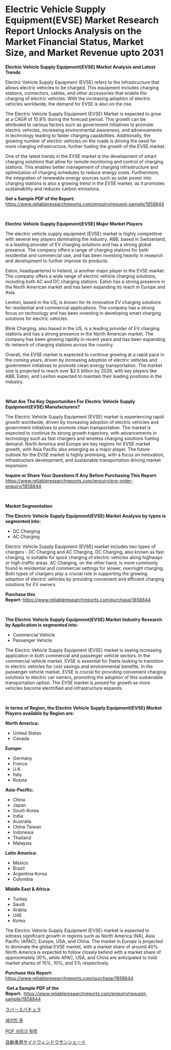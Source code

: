 <p><h1>Electric Vehicle Supply Equipment(EVSE) Market Research Report Unlocks Analysis on the Market Financial Status, Market Size, and Market Revenue upto 2031</h1></p><p><strong>Electric Vehicle Supply Equipment(EVSE) Market Analysis and Latest Trends</strong></p>
<p><p>Electric Vehicle Supply Equipment (EVSE) refers to the infrastructure that allows electric vehicles to be charged. This equipment includes charging stations, connectors, cables, and other accessories that enable the charging of electric vehicles. With the increasing adoption of electric vehicles worldwide, the demand for EVSE is also on the rise.</p><p>The Electric Vehicle Supply Equipment (EVSE) Market is expected to grow at a CAGR of 10.9% during the forecast period. This growth can be attributed to various factors such as government initiatives to promote electric vehicles, increasing environmental awareness, and advancements in technology leading to faster charging capabilities. Additionally, the growing number of electric vehicles on the roads is driving the need for more charging infrastructure, further fueling the growth of the EVSE market.</p><p>One of the latest trends in the EVSE market is the development of smart charging solutions that allow for remote monitoring and control of charging stations. This enables better management of charging infrastructure and optimization of charging schedules to reduce energy costs. Furthermore, the integration of renewable energy sources such as solar power into charging stations is also a growing trend in the EVSE market, as it promotes sustainability and reduces carbon emissions.</p></p>
<p><strong>Get a Sample PDF of the Report:&nbsp;</strong> <a href="https://www.reliableresearchreports.com/enquiry/request-sample/1858844">https://www.reliableresearchreports.com/enquiry/request-sample/1858844</a></p>
<p>&nbsp;</p>
<p><strong>Electric Vehicle Supply Equipment(EVSE) Major Market Players</strong></p>
<p><p>The electric vehicle supply equipment (EVSE) market is highly competitive with several key players dominating the industry. ABB, based in Switzerland, is a leading provider of EV charging solutions and has a strong global presence. The company offers a range of charging stations for both residential and commercial use, and has been investing heavily in research and development to further improve its products.</p><p>Eaton, headquartered in Ireland, is another major player in the EVSE market. The company offers a wide range of electric vehicle charging solutions, including both AC and DC charging stations. Eaton has a strong presence in the North American market and has been expanding its reach in Europe and Asia.</p><p>Leviton, based in the US, is known for its innovative EV charging solutions for residential and commercial applications. The company has a strong focus on technology and has been investing in developing smart charging solutions for electric vehicles.</p><p>Blink Charging, also based in the US, is a leading provider of EV charging stations and has a strong presence in the North American market. The company has been growing rapidly in recent years and has been expanding its network of charging stations across the country.</p><p>Overall, the EVSE market is expected to continue growing at a rapid pace in the coming years, driven by increasing adoption of electric vehicles and government initiatives to promote clean energy transportation. The market size is projected to reach over $2.5 billion by 2026, with key players like ABB, Eaton, and Leviton expected to maintain their leading positions in the industry.</p></p>
<p>&nbsp;</p>
<p><strong>What Are The Key Opportunities For Electric Vehicle Supply Equipment(EVSE) Manufacturers?</strong></p>
<p><p>The Electric Vehicle Supply Equipment (EVSE) market is experiencing rapid growth worldwide, driven by increasing adoption of electric vehicles and government initiatives to promote clean transportation. The market is expected to continue its strong growth trajectory, with advancements in technology such as fast chargers and wireless charging solutions fueling demand. North America and Europe are key regions for EVSE market growth, with Asia Pacific also emerging as a major player. The future outlook for the EVSE market is highly promising, with a focus on innovation, infrastructure development, and sustainable transportation driving market expansion.</p></p>
<p><strong>Inquire or Share Your Questions If Any Before Purchasing This Report:</strong> <a href="https://www.reliableresearchreports.com/enquiry/pre-order-enquiry/1858844">https://www.reliableresearchreports.com/enquiry/pre-order-enquiry/1858844</a></p>
<p>&nbsp;</p>
<p><strong>Market Segmentation</strong></p>
<p><strong>The Electric Vehicle Supply Equipment(EVSE) Market Analysis by types is segmented into:</strong></p>
<p><ul><li>DC Charging</li><li>AC Charging</li></ul></p>
<p><p>Electric Vehicle Supply Equipment (EVSE) market includes two types of chargers - DC Charging and AC Charging. DC Charging, also known as fast charging, is suitable for quick charging of electric vehicles along highways or high-traffic areas. AC Charging, on the other hand, is more commonly found in residential and commercial settings for slower, overnight charging. Both types of chargers play a crucial role in supporting the growing adoption of electric vehicles by providing convenient and efficient charging solutions for EV owners.</p></p>
<p><strong>Purchase this Report:&nbsp;</strong><a href="https://www.reliableresearchreports.com/purchase/1858844">https://www.reliableresearchreports.com/purchase/1858844</a></p>
<p>&nbsp;</p>
<p><strong>The Electric Vehicle Supply Equipment(EVSE) Market Industry Research by Application is segmented into:</strong></p>
<p><ul><li>Commercial Vehicle</li><li>Passenger Vehicle</li></ul></p>
<p><p>The Electric Vehicle Supply Equipment (EVSE) market is seeing increasing application in both commercial and passenger vehicle sectors. In the commercial vehicle market, EVSE is essential for fleets looking to transition to electric vehicles for cost savings and environmental benefits. In the passenger vehicle market, EVSE is crucial for providing convenient charging solutions to electric car owners, promoting the adoption of this sustainable transportation option. The EVSE market is poised for growth as more vehicles become electrified and infrastructure expands.</p></p>
<p>&nbsp;</p>
<p><strong>In terms of Region, the Electric Vehicle Supply Equipment(EVSE) Market Players available by Region are:</strong></p>
<p>
    <p> <strong> North America: </strong>
        <ul>
            <li>United States</li>
            <li>Canada</li>
        </ul>
        </p> 
    <p> <strong> Europe: </strong>
        <ul>
            <li>Germany</li>
            <li>France</li>
            <li>U.K.</li>
            <li>Italy</li>
            <li>Russia</li>
        </ul>
        </p> 
    <p> <strong> Asia-Pacific: </strong>
        <ul>
            <li>China</li>
            <li>Japan</li>
            <li>South Korea</li>
            <li>India</li>
            <li>Australia</li>
            <li>China Taiwan</li>
            <li>Indonesia</li>
            <li>Thailand</li>
            <li>Malaysia</li>
        </ul>
        </p> 
    <p> <strong> Latin America: </strong>
        <ul>
            <li>Mexico</li>
            <li>Brazil</li>
            <li>Argentina Korea</li>
            <li>Colombia</li>
        </ul>
        </p> 
    <p> <strong> Middle East & Africa: </strong>
        <ul>
            <li>Turkey</li>
            <li>Saudi</li>
            <li>Arabia</li>
            <li>UAE</li>
            <li>Korea</li>
        </ul>
    </p>
    </p>
<p><p>The Electric Vehicle Supply Equipment (EVSE) market is expected to witness significant growth in regions such as North America (NA), Asia Pacific (APAC), Europe, USA, and China. The market in Europe is projected to dominate the global EVSE market, with a market share of around 40%. North America is expected to follow closely behind with a market share of approximately 30%, while APAC, USA, and China are anticipated to hold market shares of 15%, 10%, and 5% respectively.</p></p>
<p><strong>Purchase this Report: </strong><a href="https://www.reliableresearchreports.com/purchase/1858844">https://www.reliableresearchreports.com/purchase/1858844</a></p>
<p>&nbsp;<strong>Get a Sample PDF of the Report:&nbsp;&nbsp;</strong><a href="https://www.reliableresearchreports.com/enquiry/request-sample/1858844">https://www.reliableresearchreports.com/enquiry/request-sample/1858844</a></p>
<p><strong></strong></p>
<p><p><a href="https://medium.com/@terrellconn_13145/%E3%83%A9%E3%83%90%E3%83%BC%E3%82%B9%E3%83%91%E3%83%81%E3%83%A5%E3%83%A9%E3%81%AE%E5%B8%82%E5%A0%B4%E8%AA%BF%E6%9F%BB%E3%83%AC%E3%83%9D%E3%83%BC%E3%83%88-%E3%81%9D%E3%81%AE%E6%AD%B4%E5%8F%B2%E3%81%A82024%E5%B9%B4%E3%81%8B%E3%82%892031%E5%B9%B4%E3%81%AE%E4%BA%88%E6%B8%AC-73a4860f861f">ラバースパチュラ</a></p><p><a href="https://medium.com/@tracycui_1231/%EB%A9%B4%EB%8F%84-%ED%81%AC%EB%A6%BC-%EC%8B%9C%EC%9E%A5-%EC%9C%A0%ED%98%95-%EC%9D%91%EC%9A%A9-%EB%B0%8F-%EC%A7%80%EB%A6%AC%EC%A0%81-%ED%8F%89%EA%B0%80%EC%97%90-%EB%8C%80%ED%95%9C-%EC%A2%85%ED%95%A9-%ED%8F%89%EA%B0%80-8dc00861c357">쉐이빙 폼</a></p><p><a href="https://medium.com/@tracycui_1231/pof-%EC%88%98%EC%B6%95-%ED%95%84%EB%A6%84-%EC%8B%9C%EC%9E%A5-%EA%B7%9C%EB%AA%A8-%EC%8B%9C%EC%9E%A5-%EC%A0%84%EB%A7%9D-%EB%B0%8F-%EC%8B%9C%EC%9E%A5-%EC%98%88%EC%B8%A1-2024%EB%85%84%EB%B6%80%ED%84%B0-2031%EB%85%84%EA%B9%8C%EC%A7%80-39284f611af2">POF 쉬링크 필름</a></p><p><a href="https://medium.com/@keeganbarrows2023/%E8%87%AA%E5%8B%95%E8%BB%8A%E3%82%B5%E3%82%A4%E3%83%89%E3%82%A6%E3%82%A3%E3%83%B3%E3%83%89%E3%82%A6%E3%82%B5%E3%83%B3%E3%82%B7%E3%82%A7%E3%83%BC%E3%83%89%E5%B8%82%E5%A0%B4%E3%81%AE%E5%88%86%E6%9E%90-%E3%81%9D%E3%81%AEcagr-%E5%B8%82%E5%A0%B4%E3%82%BB%E3%82%B0%E3%83%A1%E3%83%B3%E3%83%86%E3%83%BC%E3%82%B7%E3%83%A7%E3%83%B3-%E3%81%8A%E3%82%88%E3%81%B3%E3%82%B0%E3%83%AD%E3%83%BC%E3%83%90%E3%83%AB%E7%94%A3%E6%A5%AD%E6%A6%82%E8%A6%81-9dc88bc5a327">自動車用サイドウィンドウサンシェード</a></p></p>